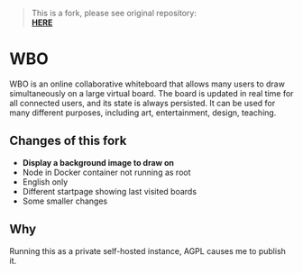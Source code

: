 > This is a fork, please see original repository:  
> [**HERE**](https://github.com/lovasoa/whitebophir)

# WBO
WBO is an online collaborative whiteboard that allows many users to draw simultaneously on a large virtual board.
The board is updated in real time for all connected users, and its state is always persisted. It can be used for many different purposes, including art, entertainment, design, teaching.

## Changes of this fork
- **Display a background image to draw on**
- Node in Docker container not running as root
- English only
- Different startpage showing last visited boards
- Some smaller changes

## Why
Running this as a private self-hosted instance, AGPL causes me to publish it.

